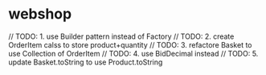 # webshop
// TODO: 1. use Builder pattern instead of Factory
// TODO: 2. create OrderItem calss to store product+quantity
// TODO: 3. refactore Basket to use Collection of OrderItem
// TODO: 4. use BidDecimal instead
// TODO: 5. update Basket.toString to use Product.toString
